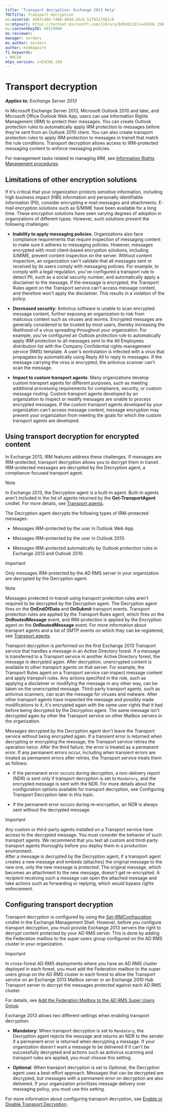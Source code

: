 ```yaml
---
title: 'Transport decryption: Exchange 2013 Help'
TOCTitle: Transport decryption
ms:assetid: 4267c46d-f488-404d-a5cb-51f9127461c0
ms:mtpsurl: https://technet.microsoft.com/library/Dd638122(v=EXCHG.150)
ms:contentKeyID: 49319908
ms.reviewer: 
manager: serdars
ms.author: serdars
author: msdmaguire
f1.keywords:
- NOCSH
mtps_version: v=EXCHG.150
---
```


# Transport decryption

_**Applies to:** Exchange Server 2013_

In Microsoft Exchange Server 2013, Microsoft Outlook 2010 and later, and Microsoft Office Outlook Web App, users can use Information Rights Management (IRM) to protect their messages. You can create Outlook protection rules to automatically apply IRM protection to messages before they're sent from an Outlook 2010 client. You can also create transport protection rules to apply IRM protection to messages in transit that match the rule conditions. Transport decryption allows access to IRM-protected messaging content to enforce messaging policies.

For management tasks related to managing IRM, see [Information Rights Management procedures](information-rights-management-procedures-exchange-2013-help.md).

## Limitations of other encryption solutions

If it's critical that your organization protects sensitive information, including high business impact (HBI) information and personally identifiable information (PII), consider encrypting e-mail messages and attachments. E-mail encryption solutions such as S/MIME have been available for a long time. These encryption solutions have seen varying degrees of adoption in organizations of different types. However, such solutions present the following challenges:

  - **Inability to apply messaging policies**: Organizations also face compliance requirements that require inspection of messaging content to make sure it adheres to messaging policies. However, messages encrypted with most client-based encryption solutions, including S/MIME, prevent content inspection on the server. Without content inspection, an organization can't validate that all messages sent or received by its users comply with messaging policies. For example, to comply with a legal regulation, you've configured a transport rule to detect PII, such as a social security number, and automatically apply a disclaimer to the message. If the message is encrypted, the Transport Rules agent on the Transport service can't access message content, and therefore won't apply the disclaimer. This results in a violation of the policy.

  - **Decreased security**: Antivirus software is unable to scan encrypted message content, further exposing an organization to risk from malicious content such as viruses and worms. Encrypted messages are generally considered to be trusted by most users, thereby increasing the likelihood of a virus spreading throughout your organization. For example, you've configured an Outlook protection rule to automatically apply IRM protection to all messages sent to the All Employees distribution list with the Company Confidential rights management service (RMS) template. A user's workstation is infected with a virus that propagates by automatically using Reply All to reply to messages. If the message carrying the virus is encrypted, the antivirus scanner can't scan the message.

  - **Impact to custom transport agents**: Many organizations develop custom transport agents for different purposes, such as meeting additional processing requirements for compliance, security, or custom message routing. Custom transport agents developed by an organization to inspect or modify messages are unable to process encrypted messages. If the custom transport agents developed by your organization can't access message content, message encryption may prevent your organization from meeting the goals for which the custom transport agents are developed.

## Using transport decryption for encrypted content

In Exchange 2013, IRM features address these challenges. If messages are IRM-protected, transport decryption allows you to decrypt them in transit. IRM-protected messages are decrypted by the Decryption agent, a compliance-focused transport agent.

> [!NOTE]
> In Exchange 2013, the Decryption agent is a built-in agent. Built-in agents aren't included in the list of agents returned by the <STRONG>Get-TransportAgent</STRONG> cmdlet. For more details, see <A href="transport-agents-exchange-2013-help.md">Transport agents</A>.

The Decryption agent decrypts the following types of IRM-protected messages:

  - Messages IRM-protected by the user in Outlook Web App.

  - Messages IRM-protected by the user in Outlook 2010.

  - Messages IRM-protected automatically by Outlook protection rules in Exchange 2013 and Outlook 2010.

> [!IMPORTANT]
> Only messages IRM-protected by the AD&nbsp;RMS server in your organization are decrypted by the Decryption agent.

> [!NOTE]
> Messages protected in-transit using transport protection rules aren't required to be decrypted by the Decryption agent. The Decryption agent fires on the <STRONG>OnEndOfData</STRONG> and <STRONG>OnSubmit</STRONG> transport events. Transport protection rules are applied by the Transport Rules agent, which fires on the <STRONG>OnRoutedMessage</STRONG> event, and IRM-protection is applied by the Encryption agent on the <STRONG>OnRoutedMessage</STRONG> event. For more information about transport agents and a list of SMTP events on which they can be registered, see <A href="transport-agents-exchange-2013-help.md">Transport agents</A>.

Transport decryption is performed on the first Exchange 2013 Transport service that handles a message in an Active Directory forest. If a message is transferred to a Transport service in another Active Directory forest, the message is decrypted again. After decryption, unencrypted content is available to other transport agents on that server. For example, the Transport Rules agent on a Transport service can inspect message content and apply transport rules. Any actions specified in the rule, such as applying a disclaimer or modifying the message in any other way, can be taken on the unencrypted message. Third-party transport agents, such as antivirus scanners, can scan the message for viruses and malware. After other transport agents have inspected the message and possibly made modifications to it, it's encrypted again with the same user rights that it had before being decrypted by the Decryption agent. The same message isn't decrypted again by other the Transport service on other Mailbox servers in the organization.

Messages decrypted by the Decryption agent don't leave the Transport service without being encrypted again. If a transient error is returned when decrypting or encrypting the message, the Transport service retries the operation twice. After the third failure, the error is treated as a permanent error. If any permanent errors occur, including when transient errors are treated as permanent errors after retries, the Transport service treats them as follows:

  - If the permanent error occurs during decryption, a non-delivery report (NDR) is sent only if transport decryption is set to `Mandatory`, and the encrypted message is sent with the NDR. For more details about the configuration options available for transport decryption, see Configuring Transport Decryption later in this topic.

  - If the permanent error occurs during re-encryption, an NDR is always sent without the decrypted message.

> [!IMPORTANT]
> Any custom or third-party agents installed on a Transport service have access to the decrypted message. You must consider the behavior of such transport agents. We recommend that you test all custom and third-party transport agents thoroughly before you deploy them in a production environment.<BR>After a message is decrypted by the Decryption agent, if a transport agent creates a new message and embeds (attaches) the original message to the new one, only the new message is protected. The original message, which becomes an attachment to the new message, doesn't get re-encrypted. A recipient receiving such a message can open the attached message and take actions such as forwarding or replying, which would bypass rights enforcement.

## Configuring transport decryption

Transport decryption is configured by using the [Set-IRMConfiguration](/powershell/module/exchange/Set-IRMConfiguration) cmdlet in the Exchange Management Shell. However, before you configure transport decryption, you must provide Exchange 2013 servers the right to decrypt content protected by your AD RMS server. This is done by adding the Federation mailbox to the super users group configured on the AD RMS cluster in your organization.

> [!IMPORTANT]
> In cross-forest AD&nbsp;RMS deployments where you have an AD&nbsp;RMS cluster deployed in each forest, you must add the Federation mailbox to the super users group on the AD&nbsp;RMS cluster in each forest to allow the Transport service on an Exchange 2013 Mailbox server or an Exchange 2010 Hub Transport server to decrypt the messages protected against each AD&nbsp;RMS cluster.

For details, see [Add the Federation Mailbox to the AD RMS Super Users Group](add-the-federation-mailbox-to-the-ad-rms-super-users-group-exchange-2013-help.md).

Exchange 2013 allows two different settings when enabling transport decryption:

  - **Mandatory**: When transport decryption is set to `Mandatory`, the Decryption agent rejects the message and returns an NDR to the sender if a permanent error is returned when decrypting a message. If your organization doesn't want a message to be delivered if it can't be successfully decrypted and actions such as antivirus scanning and transport rules are applied, you must choose this setting.

  - **Optional**: When transport decryption is set to Optional, the Decryption agent uses a best-effort approach. Messages that can be decrypted are decrypted, but messages with a permanent error on decryption are also delivered. If your organization prioritizes message delivery over messaging policy, you must use this setting.

For more information about configuring transport decryption, see [Enable or Disable Transport Decryption](enable-or-disable-transport-decryption-exchange-2013-help.md).
